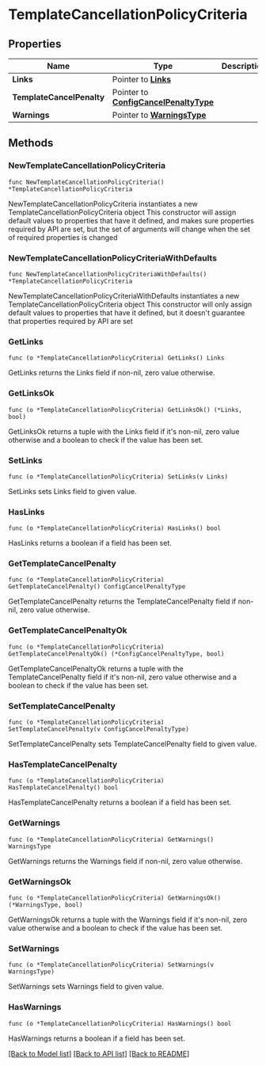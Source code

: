 # TemplateCancellationPolicyCriteria

## Properties

Name | Type | Description | Notes
------------ | ------------- | ------------- | -------------
**Links** | Pointer to [**Links**](Links.md) |  | [optional] 
**TemplateCancelPenalty** | Pointer to [**ConfigCancelPenaltyType**](ConfigCancelPenaltyType.md) |  | [optional] 
**Warnings** | Pointer to [**WarningsType**](WarningsType.md) |  | [optional] 

## Methods

### NewTemplateCancellationPolicyCriteria

`func NewTemplateCancellationPolicyCriteria() *TemplateCancellationPolicyCriteria`

NewTemplateCancellationPolicyCriteria instantiates a new TemplateCancellationPolicyCriteria object
This constructor will assign default values to properties that have it defined,
and makes sure properties required by API are set, but the set of arguments
will change when the set of required properties is changed

### NewTemplateCancellationPolicyCriteriaWithDefaults

`func NewTemplateCancellationPolicyCriteriaWithDefaults() *TemplateCancellationPolicyCriteria`

NewTemplateCancellationPolicyCriteriaWithDefaults instantiates a new TemplateCancellationPolicyCriteria object
This constructor will only assign default values to properties that have it defined,
but it doesn't guarantee that properties required by API are set

### GetLinks

`func (o *TemplateCancellationPolicyCriteria) GetLinks() Links`

GetLinks returns the Links field if non-nil, zero value otherwise.

### GetLinksOk

`func (o *TemplateCancellationPolicyCriteria) GetLinksOk() (*Links, bool)`

GetLinksOk returns a tuple with the Links field if it's non-nil, zero value otherwise
and a boolean to check if the value has been set.

### SetLinks

`func (o *TemplateCancellationPolicyCriteria) SetLinks(v Links)`

SetLinks sets Links field to given value.

### HasLinks

`func (o *TemplateCancellationPolicyCriteria) HasLinks() bool`

HasLinks returns a boolean if a field has been set.

### GetTemplateCancelPenalty

`func (o *TemplateCancellationPolicyCriteria) GetTemplateCancelPenalty() ConfigCancelPenaltyType`

GetTemplateCancelPenalty returns the TemplateCancelPenalty field if non-nil, zero value otherwise.

### GetTemplateCancelPenaltyOk

`func (o *TemplateCancellationPolicyCriteria) GetTemplateCancelPenaltyOk() (*ConfigCancelPenaltyType, bool)`

GetTemplateCancelPenaltyOk returns a tuple with the TemplateCancelPenalty field if it's non-nil, zero value otherwise
and a boolean to check if the value has been set.

### SetTemplateCancelPenalty

`func (o *TemplateCancellationPolicyCriteria) SetTemplateCancelPenalty(v ConfigCancelPenaltyType)`

SetTemplateCancelPenalty sets TemplateCancelPenalty field to given value.

### HasTemplateCancelPenalty

`func (o *TemplateCancellationPolicyCriteria) HasTemplateCancelPenalty() bool`

HasTemplateCancelPenalty returns a boolean if a field has been set.

### GetWarnings

`func (o *TemplateCancellationPolicyCriteria) GetWarnings() WarningsType`

GetWarnings returns the Warnings field if non-nil, zero value otherwise.

### GetWarningsOk

`func (o *TemplateCancellationPolicyCriteria) GetWarningsOk() (*WarningsType, bool)`

GetWarningsOk returns a tuple with the Warnings field if it's non-nil, zero value otherwise
and a boolean to check if the value has been set.

### SetWarnings

`func (o *TemplateCancellationPolicyCriteria) SetWarnings(v WarningsType)`

SetWarnings sets Warnings field to given value.

### HasWarnings

`func (o *TemplateCancellationPolicyCriteria) HasWarnings() bool`

HasWarnings returns a boolean if a field has been set.


[[Back to Model list]](../README.md#documentation-for-models) [[Back to API list]](../README.md#documentation-for-api-endpoints) [[Back to README]](../README.md)


